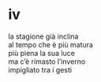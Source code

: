 # iv

la stagione già inclina  
al tempo che è più matura  
più piena la sua luce  
ma c’è rimasto l’inverno  
impigliato tra i gesti

